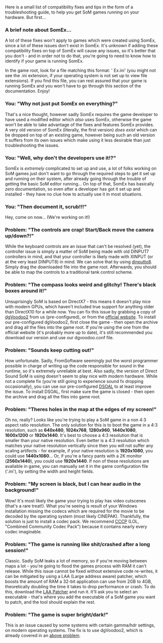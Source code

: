 Here is a small list of compatibility fixes and tips in the form of a troubleshooting guide, to help you get SoM games running on your hardware. But first...

### A brief note about SomEx...
A lot of these fixes won't apply to games which were created using SomEx, since a lot of these issues don't exist in SomEx. It's unknown if adding these compatibility fixes on top of SomEx will cause any issues, so it's better that you don't - and in order not to do that, you're going to need to know how to identify if your game is running SomEx.

In the game root, look for a file matching this format: '<GAME NAME> Ex.ini' (you might not see the .ini extension, if your operating system is not set up to view file extensions). If you find this file, you can rest assured that your game is running SomEx and you won't have to go through this section of the documentation. Enjoy!

### You: "Why not just put SomEx on everything?"
That's a nice thought, however sadly SomEx requires the game developer to have used a modified editor which _also_ uses SomEx, otherwise the game won't be able to take advantage of the fixes and features SomEx provides. A very old version of SomEx (literally, the first version) _does exist_ which can be dropped on top of an existing game, however being such an old version it suffers from its own issues which make using it less desirable than just troubleshooting the issues.

### You: "Well, why don't the developers use it!?"
SomEx is _extremely_ complicated to set up and use, a lot of folks working on SoM games just don't want to go through the required steps to get it set up and running on their system, after already going through the trouble of getting the basic SoM editor running... On top of that, SomEx has basically _zero_ documentation, so even after a developer has got it set up and installed - they have no clue how to actually use it in most situations.

### You: "Then document it, scrub!!!"
Hey, come on now... (We're working on it!)

### Problem: "The controls are crap! Start/Back move the camera up/down?!"
While the keyboard controls are an issue that can't be resolved (yet), the controller issue is simply a matter of SoM being made with old DINPUT7 controllers in mind, and that your controller is likely made with XINPUT (or at the very least DINPUT8) in mind. We can solve that by using [dinputto8](https://serve.swordofmoonlight.com/Games/Fixes/dinput.dll). Simply drag the downloaded file into the game root. Afterwards, you should be able to map the controls to a traditional tank control scheme.

### Problem: "The compass looks weird and glitchy! There's black boxes around it!"
Unsuprisingly SoM is based on DirectX7 - this means it doesn't play nice with modern GPUs, which haven't included true support for anything older than DirectX10 for a while now. You can fix this issue by grabbing a copy of [dgVoodoo2](https://serve.swordofmoonlight.com/Games/Fixes/dsoal-graphics-fix.7z) from us (pre-configured), or from the [official website](https://dege.freeweb.hu/dgVoodoo2/dgVoodoo2/). To install our pre-configured dgVoodoo2, first close the game - then open the archive and drag all the files into the game root. If you're using the one from the official website (it's probably more up to date), it's still recommended you download our version and use our dgvoodoo.conf file.

### Problem: "Sounds keep cutting out!"
How unfortunate. Sadly, FromSoftware seemingly put the worst programmer possible in charge of writing up the code responsible for sound in the runtime, so it's extremely unreliable at best. Also sadly, the version of Direct Sound SoM is using doesn't seem to play nice with modern hardware. While not a complete fix (you're still going to experience sound fx dropping occasionally), you can use our pre-configured [DSOAL](https://serve.swordofmoonlight.com/Games/Fixes/dsoal-sound-fix.7z) to at least improve the issue. To install DSOAL, first make sure the game is closed - then open the archive and drag all the files into game root.

### Problem: "Theres holes in the map at the edges of my screen!"
Oh no, really? Looks like you're trying to play a SoM game in a non 4:3 aspect ratio resolution. The only solution for this is to boot the game in a 4:3 resolution, such as **640x480**, **1024x768**, **1280x960**, **1440x1080**, **1600x1200** or **1920x1440**. It's best to choose a 4:3 resolution that is smaller than your native resolution. Even better is a 4:3 resolution which matches your native resolution vertically since then you will not suffer any scaling artifects - for example, if your native resolution is **1920x1080**, you could use **1440x1080**... Or, if you're a fancy pants with a 2K monitor (**2560x1440**), you could use **1920x1440**. If non of these resolutions are avaliable in game, you can manually set it in the game configuration file ('<GAME NAME>.ini'), by setting the width and height fields.

### Problem: "My screen is black, but I can hear audio in the background!"
Wow! It's most likely the game your trying to play has video cutscenes (that's a rare treat!). What you're seeing is result of your Windows installation missing the codecs which are required for the movie to be decoded by the operating system (most likely CINEPAK). Thankfully, the solution is just to install a codec pack. We recommend [CCCP](https://serve.swordofmoonlight.com/Games/Fixes/combined-community-codec-pack.exe) (LOL, "Combined Community Codec Pack") because it contains nearly every codec imaginable.

### Problem: "The game is running like shit/crashed after a long session!"
Classic. Sadly SoM leaks a lot of memory, so if you're moving between maps a lot - you're going to flood the games process with RAM it can't release. While this issue cannot be fixed without extensive code re-writes, it can be mitigated by using a LAA (Large address aware) patcher, which boosts the amount of RAM a 32-bit application can use from 2GB to 4GB, theoretically doubling the time it takes to drop performance or crash. To do this, download the [LAA Patcher](https://serve.swordofmoonlight.com/Games/Fixes/laa_patcher.exe) and run it. It'll ask you to select an executable - that's where you add the executable of a SoM game you want to patch, and the tool should explain the rest.

### Problem: "The game is super bright/dark!"
This is an issue caused by some systems with certain gamma/hdr settings, on modern operating systems. The fix is to use dgVoodoo2, which is already covered in an [above problem](comp-games.md/#problem-the-compass-looks-weird-and-glitchy-theres-black-boxes-around-it).
